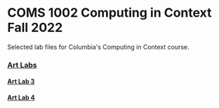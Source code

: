 # COMS 1002 Computing in Context Fall 2022
Selected lab files for Columbia's Computing in Context course. 

### [Art Labs](Art_Labs)  
#### [Art Lab 3](Art_Labs/Lab3_Art/)
#### [Art Lab 4](Art_Labs/Lab4_Art/)  





